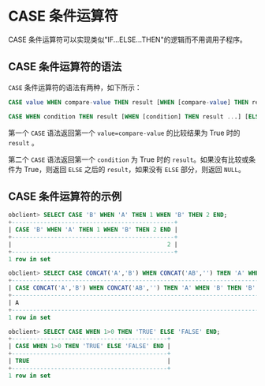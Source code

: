 CASE 条件运算符 
===============================

CASE 条件运算符可以实现类似"IF...ELSE...THEN"的逻辑而不用调用子程序。

CASE 条件运算符的语法 
----------------------------------

`CASE` 条件运算符的语法有两种，如下所示：

```sql
CASE value WHEN compare-value THEN result [WHEN [compare-value] THEN result ...] [ELSE result] END

CASE WHEN condition THEN result [WHEN [condition] THEN result ...] [ELSE result] END
```



第一个 `CASE` 语法返回第一个 `value=compare-value` 的比较结果为 True 时的 `result` 。

第二个 `CASE` 语法返回第一个 `condition` 为 True 时的 `result`。如果没有比较或条件为 True，则返回 `ELSE` 之后的 `result`，如果没有 `ELSE` 部分，则返回 `NULL`。

CASE 条件运算符的示例 
----------------------------------

```sql
obclient> SELECT CASE 'B' WHEN 'A' THEN 1 WHEN 'B' THEN 2 END;
+----------------------------------------------+
| CASE 'B' WHEN 'A' THEN 1 WHEN 'B' THEN 2 END |
+----------------------------------------------+
|                                            2 |
+----------------------------------------------+
1 row in set 

obclient> SELECT CASE CONCAT('A','B') WHEN CONCAT('AB','') THEN 'A' WHEN 'B' THEN 'B' END;
+--------------------------------------------------------------------------+
| CASE CONCAT('A','B') WHEN CONCAT('AB','') THEN 'A' WHEN 'B' THEN 'B' END |
+--------------------------------------------------------------------------+
| A                                                                        |
+--------------------------------------------------------------------------+
1 row in set 

obclient> SELECT CASE WHEN 1>0 THEN 'TRUE' ELSE 'FALSE' END;
+--------------------------------------------+
| CASE WHEN 1>0 THEN 'TRUE' ELSE 'FALSE' END |
+--------------------------------------------+
| TRUE                                       |
+--------------------------------------------+
1 row in set
```